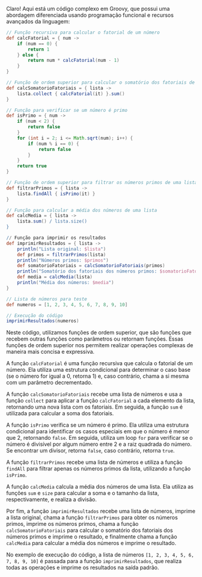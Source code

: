 Claro! Aqui está um código complexo em Groovy, que possui uma abordagem diferenciada usando programação funcional e recursos avançados da linguagem:

```groovy
// Função recursiva para calcular o fatorial de um número
def calcFatorial = { num ->
    if (num == 0) {
        return 1
    } else {
        return num * calcFatorial(num - 1)
    }
}

// Função de ordem superior para calcular o somatório dos fatoriais de uma lista de números
def calcSomatorioFatoriais = { lista ->
    lista.collect { calcFatorial(it) }.sum()
}

// Função para verificar se um número é primo
def isPrimo = { num ->
    if (num < 2) {
        return false
    }
    for (int i = 2; i <= Math.sqrt(num); i++) {
        if (num % i == 0) {
            return false
        }
    }
    return true
}

// Função de ordem superior para filtrar os números primos de uma lista
def filtrarPrimos = { lista ->
    lista.findAll { isPrimo(it) }
}

// Função para calcular a média dos números de uma lista
def calcMedia = { lista ->
    lista.sum() / lista.size()
}

// Função para imprimir os resultados
def imprimirResultados = { lista ->
    println("Lista original: $lista")
    def primos = filtrarPrimos(lista)
    println("Números primos: $primos")
    def somatorioFatoriais = calcSomatorioFatoriais(primos)
    println("Somatório dos fatoriais dos números primos: $somatorioFatoriais")
    def media = calcMedia(lista)
    println("Média dos números: $media")
}

// Lista de números para teste
def numeros = [1, 2, 3, 4, 5, 6, 7, 8, 9, 10]

// Execução do código
imprimirResultados(numeros)
```

Neste código, utilizamos funções de ordem superior, que são funções que recebem outras funções como parâmetros ou retornam funções. Essas funções de ordem superior nos permitem realizar operações complexas de maneira mais concisa e expressiva.

A função `calcFatorial` é uma função recursiva que calcula o fatorial de um número. Ela utiliza uma estrutura condicional para determinar o caso base (se o número for igual a 0, retorna 1) e, caso contrário, chama a si mesma com um parâmetro decrementado.

A função `calcSomatorioFatoriais` recebe uma lista de números e usa a função `collect` para aplicar a função `calcFatorial` a cada elemento da lista, retornando uma nova lista com os fatoriais. Em seguida, a função `sum` é utilizada para calcular a soma dos fatoriais.

A função `isPrimo` verifica se um número é primo. Ela utiliza uma estrutura condicional para identificar os casos especiais em que o número é menor que 2, retornando `false`. Em seguida, utiliza um loop `for` para verificar se o número é divisível por algum número entre 2 e a raiz quadrada do número. Se encontrar um divisor, retorna `false`, caso contrário, retorna `true`.

A função `filtrarPrimos` recebe uma lista de números e utiliza a função `findAll` para filtrar apenas os números primos da lista, utilizando a função `isPrimo`.

A função `calcMedia` calcula a média dos números de uma lista. Ela utiliza as funções `sum` e `size` para calcular a soma e o tamanho da lista, respectivamente, e realiza a divisão.

Por fim, a função `imprimirResultados` recebe uma lista de números, imprime a lista original, chama a função `filtrarPrimos` para obter os números primos, imprime os números primos, chama a função `calcSomatorioFatoriais` para calcular o somatório dos fatoriais dos números primos e imprime o resultado, e finalmente chama a função `calcMedia` para calcular a média dos números e imprime o resultado.

No exemplo de execução do código, a lista de números `[1, 2, 3, 4, 5, 6, 7, 8, 9, 10]` é passada para a função `imprimirResultados`, que realiza todas as operações e imprime os resultados na saída padrão.
